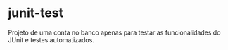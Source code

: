 # junit-test

Projeto de uma conta no banco apenas para testar as funcionalidades do JUnit e testes automatizados.
